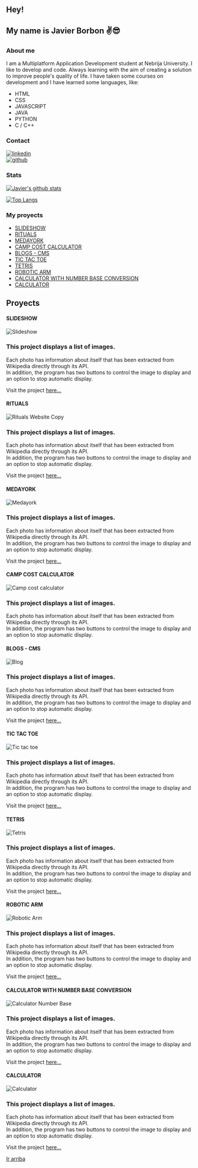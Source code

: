 ## <b>Hey!</b>
## My name is Javier Borbon ✌️😎

### <strong>About me</strong> 

I am a Multiplatform Application Development student at Nebrija University.
I like to develop and code. Always learning with the aim of creating a solution to improve people's quality of life. I have taken some courses on development and I have learned some languages, like:

* HTML
* CSS
* JAVASCRIPT
* JAVA 
* PYTHON
* C / C++


### **Contact**

[<img alt='linkedin' src="https://img.shields.io/badge/LinkedIn-0077B5?style=for-the-badge&logo=linkedin&logoColor=white"/>][linkedin]<br>
[<img alt='github' src="https://img.shields.io/badge/GitHub-100000?style=for-the-badge&logo=github&logoColor=white"/>][github]

[linkedin]:https://www.linkedin.com/in/jsborbon/
[github]:https://github.com/jsborbon

### **Stats**

[![Javier's github stats](https://github-readme-stats.vercel.app/api?username=jsborbon&show_icons=true&&theme=tokyonight&hide=stars)](https://github.com/anuraghazra/github-readme-stats)

[![Top Langs](https://github-readme-stats.vercel.app/api/top-langs/?username=Jsborbon&langs_count=8&hide=Hack,Shell&layout=compact&theme=tokyonight)](https://github.com/anuraghazra/github-readme-stats)



### <strong>My proyects</strong>


- [SLIDESHOW](#slideshow)
- [RITUALS](#rituals)
- [MEDAYORK](#medayork)
- [CAMP COST CALCULATOR](#camp-cost-calculator)
- [BLOGS - CMS](#blogs---CMS)
- [TIC TAC TOE](#tic-tac-toe)
- [TETRIS](#tetris)
- [ROBOTIC ARM](#robotic-arm)
- [CALCULATOR WITH NUMBER BASE CONVERSION](#calculator-with-number-base-conversion)
- [CALCULATOR](#calculator)



## **Proyects**

#### **SLIDESHOW**
<img src="images/Slideshow.png" title="Slideshow" alt="Slideshow">
<h3>This project displays a list of images.</h3>
<p>Each photo has information about itself that has been extracted from Wikipedia directly through its API.<br>In addition, the program has two buttons to control the image to display and an option to stop automatic display. </p>
Visit the project <a href="https://github.com/jsborbon/Visor-Imagenes">here...</a>

#### **RITUALS**
<img src="images/Rituals.png" title="Rituals" alt="Rituals Website Copy">
<h3>This project displays a list of images.</h3>
<p>Each photo has information about itself that has been extracted from Wikipedia directly through its API.<br>In addition, the program has two buttons to control the image to display and an option to stop automatic display. </p>


Visit the project <a href="https://github.com/jsborbon/Rituals">here...</a>

#### **MEDAYORK**
<img src="images/Medayork.png" title="Medayork" alt="Medayork">
<h3>This project displays a list of images.</h3>
<p>Each photo has information about itself that has been extracted from Wikipedia directly through its API.<br>In addition, the program has two buttons to control the image to display and an option to stop automatic display. </p>

Visit the project <a href="https://github.com/MedaYork/MedaYork">here...</a>

#### **CAMP COST CALCULATOR**
<img src="images/CostCalculator.png" title="CostCalculator" alt="Camp cost calculator">
<h3>This project displays a list of images.</h3>
<p>Each photo has information about itself that has been extracted from Wikipedia directly through its API.<br>In addition, the program has two buttons to control the image to display and an option to stop automatic display. </p>

#### **BLOGS - CMS**
<img src="images/Blog.png" title="Blog" alt="Blog">
<h3>This project displays a list of images.</h3>
<p>Each photo has information about itself that has been extracted from Wikipedia directly through its API.<br>In addition, the program has two buttons to control the image to display and an option to stop automatic display. </p>

Visit the project <a href="https://github.com/VelasquezDaniel/Grupo-A---Gestion-blogs-">here...</a>

#### **TIC TAC TOE**
<img src="images/Tic tac toe.png" title="Tic tac toe" alt="Tic tac toe">
<h3>This project displays a list of images.</h3>
<p>Each photo has information about itself that has been extracted from Wikipedia directly through its API.<br>In addition, the program has two buttons to control the image to display and an option to stop automatic display. </p>

Visit the project <a href="https://github.com/jsborbon/Triqui">here...</a>

#### **TETRIS**
<img src="images/Tetris.png" title="Tetris" alt="Tetris">
<h3>This project displays a list of images.</h3>
<p>Each photo has information about itself that has been extracted from Wikipedia directly through its API.<br>In addition, the program has two buttons to control the image to display and an option to stop automatic display. </p>

Visit the project <a href="https://github.com/jsborbon/Tetris">here...</a>

#### **ROBOTIC ARM**
<img src="images/Robotic Arm.png" title="Robotic Arm" alt="Robotic Arm">
<h3>This project displays a list of images.</h3>
<p>Each photo has information about itself that has been extracted from Wikipedia directly through its API.<br>In addition, the program has two buttons to control the image to display and an option to stop automatic display. </p>

Visit the project <a href="https://github.com/jsborbon/Simulacion-Brazo-Robotico">here...</a>

#### **CALCULATOR WITH NUMBER BASE CONVERSION**
<img src="images/CalculatorNumberBase.png" title="Calculator Number Base" alt="Calculator Number Base">
<h3>This project displays a list of images.</h3>
<p>Each photo has information about itself that has been extracted from Wikipedia directly through its API.<br>In addition, the program has two buttons to control the image to display and an option to stop automatic display. </p>

Visit the project <a href="https://github.com/jsborbon/Calculadora-diferentes-bases">here...</a>


#### **CALCULATOR**
<img src="images/Calculator.png" title="Calculator" alt="Calculator">
<h3>This project displays a list of images.</h3>
<p>Each photo has information about itself that has been extracted from Wikipedia directly through its API.<br>In addition, the program has two buttons to control the image to display and an option to stop automatic display. </p>

Visit the project <a href="https://github.com/jsborbon/Calculadora">here...</a>


[Ir arriba](#)